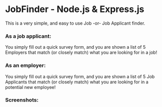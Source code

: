 # JobFinder - Node.js & Express.js

This is a very simple, and easy to use Job -or- Job Applicant finder.

### As a job applicant:

You simply fill out a quick survey form, and you are shown a list of 5 Employers that match (or closely match) what you are looking for in a job!

### As an employer:

You simply fill out a quick survey form, and you are shown a list of 5 Job Applicants that match (or closely match) what you are looking for in a potential new employee!

### Screenshots:


